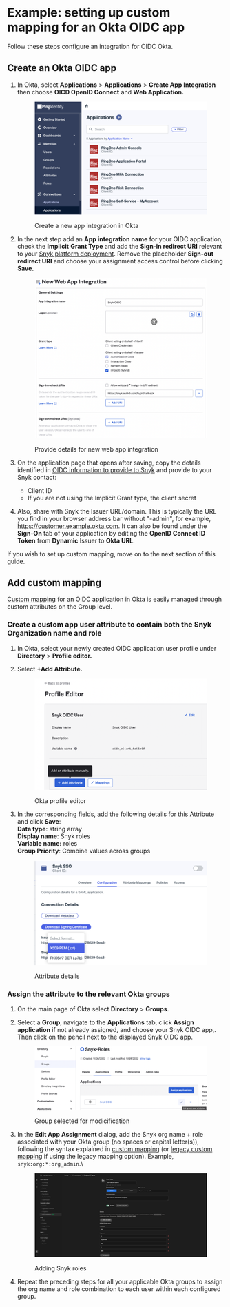 # Example: setting up custom mapping for an Okta OIDC app

Follow these steps configure an integration for OIDC Okta.

## Create an Okta OIDC app

1.  In Okta, select **Applications** > **Applications** > **Create App Integration** then choose **OICD OpenID Connect** and **Web Application.**

    <figure><img src="../../../../../.gitbook/assets/1 (4).png" alt="Create a new app integration in Okta"><figcaption><p>Create a new app integration in Okta</p></figcaption></figure>
2.  In the next step add an **App integration name** for your OIDC application, check the **Implicit** **Grant Type** and add the **Sign-in redirect URI** relevant to your [Snyk platform deployment](../../set-up-snyk-single-sign-on-sso.md). Remove the placeholder **Sign-out redirect URI** and choose your assignment access control before clicking **Save.**

    <figure><img src="../../../../../.gitbook/assets/2 (1) (1) (1) (1).png" alt="Provide details for new web app integration"><figcaption><p>Provide details for new web app integration</p></figcaption></figure>
3. On the application page that opens after saving, copy the details identified in  [OIDC information to provide to Snyk](../../set-up-snyk-single-sign-on-sso.md#oidc-information-to-provide-to-snyk) and provide to your Snyk contact:
   * Client ID
   * If you are not using the Implicit Grant type, the client secret
4. Also, share with Snyk the Issuer URL/domain. This is typically the URL you find in your browser address bar without "-admin", for example, https://customer.example.okta.com. It can also be found under the **Sign-On** tab of your application by editing the **OpenID Connect ID Token** from **Dynamic** Issuer to **Okta URL**.

If you wish to set up custom mapping, move on to the next section of this guide.

## Add custom mapping

[Custom mapping](../) for an OIDC application in Okta is easily managed through custom attributes on the Group level.

### Create a custom app user attribute to contain both the Snyk Organization name and role

1. In Okta, select your newly created OIDC application user profile under **Directory** > **Profile editor.**
2.  Select **+Add Attribute.**

    <figure><img src="../../../../../.gitbook/assets/3 (3) (1) (1).png" alt="Okta profile editor"><figcaption><p>Okta profile editor</p></figcaption></figure>
3.  In the corresponding fields, add the following details for this Attribute and click **Save**:\
    **Data type**: string array\
    **Display name**: Snyk roles\
    **Variable name:** roles\
    **Group Priority**: Combine values across groups

    <figure><img src="../../../../../.gitbook/assets/4 (4).png" alt="Attribute details"><figcaption><p>Attribute details</p></figcaption></figure>

### Assign the attribute to the relevant Okta groups

1. On the main page of Okta select **Directory** > **Groups**.
2.  Select a **Group**, navigate to the **Applications** tab, click **Assign** **application** if not already assigned, and choose your Snyk OIDC app,. Then click on the pencil next to the displayed Snyk OIDC app.

    <figure><img src="../../../../../.gitbook/assets/5 (1) (1) (1) (1) (1) (1) (1) (1).png" alt="Group selected for modicification"><figcaption><p>Group selected for modicification</p></figcaption></figure>
3.  In the **Edit App Assignment** dialog, add the Snyk org name + role associated with your Okta group (no spaces or capital letter(s)), following the syntax explained in [custom mapping](../) (or [legacy custom mapping](../legacy-custom-mapping.md) if using the legacy mapping option). Example, `snyk:org:*:org_admin`.\


    <figure><img src="../../../../../.gitbook/assets/image (385).png" alt="Adding Snyk roles"><figcaption><p>Adding Snyk roles</p></figcaption></figure>
4. Repeat the preceding steps for all your applicable Okta groups to assign the org name and role combination to each user within each configured group.
